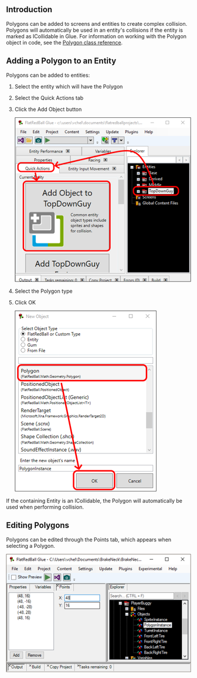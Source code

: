 ## Introduction

Polygons can be added to screens and entities to create complex collision. Polygons will automatically be used in an entity's collisions if the entity is marked as ICollidable in Glue. For information on working with the Polygon object in code, see the [Polygon class reference](/documentation/api/flatredball/math/geometry/polygon.md).

## Adding a Polygon to an Entity

Polygons can be added to entities:

1.  Select the entity which will have the Polygon

2.  Select the Quick Actions tab

3.  Click the Add Object button

    ![](/media/2021-08-img_612e5ad3416db.png)

4.  Select the Polygon type

5.  Click OK

    ![](/media/2021-08-img_612e5b0569ed2.png)

If the containing Entity is an ICollidable, the Polygon will automatically be used when performing collision.

## Editing Polygons

Polygons can be edited through the Points tab, which appears when selecting a Polygon.

![](/media/2017-01-img_58750dacc45f8.png)

 
